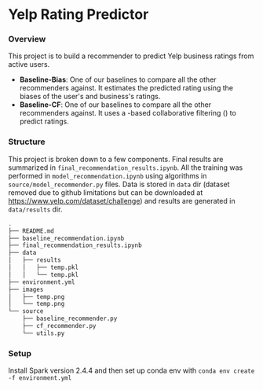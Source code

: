 # Yelp Rating Predictor

### Overview
This project is to build a recommender to predict Yelp business ratings from active users.
- **Baseline-Bias**: One of our baselines to compare all the other recommenders against. It estimates the predicted rating using the biases of the user's and business's ratings.
- **Baseline-CF**: One of our baselines to compare all the other recommenders against. It uses a <model>-based collaborative filtering (<matrix factorization>) to predict ratings.


### Structure
This project is broken down to a few components. Final results are summarized in `final_recommendation_results.ipynb`.
All the training was performed in `model_recommendation.ipynb` using algorithms in `source/model_recommender.py` files.
Data is stored in `data` dir (dataset removed due to github limitations but can be downloaded at https://www.yelp.com/dataset/challenge) and results are generated in `data/results` dir.

```bash
.
├── README.md
├── baseline_recommendation.ipynb
├── final_recommendation_results.ipynb
├── data
│   ├── results
│   │   ├── temp.pkl
│   │   └── temp.pkl
├── environment.yml
├── images
│   ├── temp.png
│   └── temp.png
└── source
    ├── baseline_recommender.py
    ├── cf_recommender.py
    └── utils.py
```

### Setup
Install Spark version 2.4.4 and then set up conda env with `conda env create -f environment.yml`
